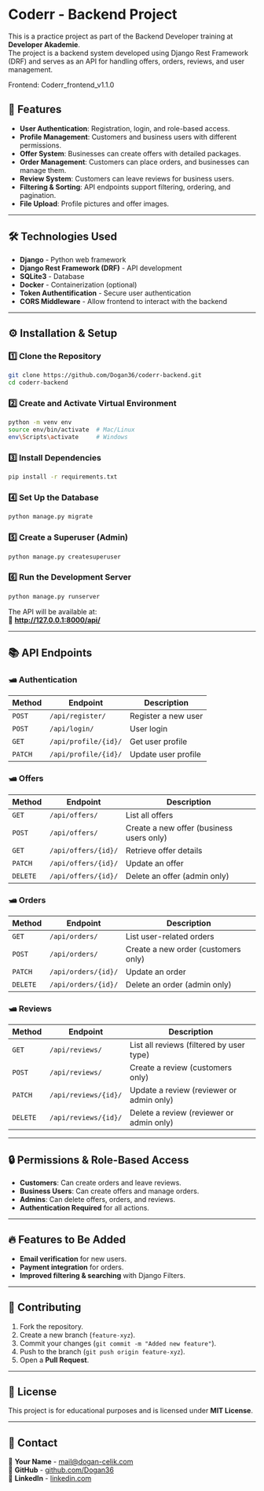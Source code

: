 # Coderr - Backend Project

This is a practice project as part of the Backend Developer training at **Developer Akademie**.  
The project is a backend system developed using Django Rest Framework (DRF) and serves as an API for handling offers, orders, reviews, and user management.

Frontend: Coderr_frontend_v1.1.0

## 🚀 Features
- **User Authentication**: Registration, login, and role-based access.
- **Profile Management**: Customers and business users with different permissions.
- **Offer System**: Businesses can create offers with detailed packages.
- **Order Management**: Customers can place orders, and businesses can manage them.
- **Review System**: Customers can leave reviews for business users.
- **Filtering & Sorting**: API endpoints support filtering, ordering, and pagination.
- **File Upload**: Profile pictures and offer images.

---

## 🛠️ Technologies Used
- **Django** - Python web framework
- **Django Rest Framework (DRF)** - API development
- **SQLite3** - Database
- **Docker** - Containerization (optional)
- **Token Authentification** - Secure user authentication
- **CORS Middleware** - Allow frontend to interact with the backend

---

## ⚙️ Installation & Setup

### 1️⃣ **Clone the Repository**
```bash
git clone https://github.com/Dogan36/coderr-backend.git
cd coderr-backend
```

### 2️⃣ **Create and Activate Virtual Environment**
```bash
python -m venv env
source env/bin/activate  # Mac/Linux
env\Scripts\activate     # Windows
```

### 3️⃣ **Install Dependencies**
```bash
pip install -r requirements.txt
```

### 4️⃣ **Set Up the Database**
```bash
python manage.py migrate
```

### 5️⃣ **Create a Superuser (Admin)**
```bash
python manage.py createsuperuser
```

### 6️⃣ **Run the Development Server**
```bash
python manage.py runserver
```

The API will be available at:  
🔗 **http://127.0.0.1:8000/api/**

---

## 📚 API Endpoints

### 🛥️ **Authentication**
| Method | Endpoint | Description |
|--------|---------|------------|
| `POST` | `/api/register/` | Register a new user |
| `POST` | `/api/login/` | User login |
| `GET` | `/api/profile/{id}/` | Get user profile |
| `PATCH` | `/api/profile/{id}/` | Update user profile |

### 🛥️ **Offers**
| Method | Endpoint | Description |
|--------|---------|------------|
| `GET` | `/api/offers/` | List all offers |
| `POST` | `/api/offers/` | Create a new offer (business users only) |
| `GET` | `/api/offers/{id}/` | Retrieve offer details |
| `PATCH` | `/api/offers/{id}/` | Update an offer |
| `DELETE` | `/api/offers/{id}/` | Delete an offer (admin only) |

### 🛥️ **Orders**
| Method | Endpoint | Description |
|--------|---------|------------|
| `GET` | `/api/orders/` | List user-related orders |
| `POST` | `/api/orders/` | Create a new order (customers only) |
| `PATCH` | `/api/orders/{id}/` | Update an order |
| `DELETE` | `/api/orders/{id}/` | Delete an order (admin only) |

### 🛥️ **Reviews**
| Method | Endpoint | Description |
|--------|---------|------------|
| `GET` | `/api/reviews/` | List all reviews (filtered by user type) |
| `POST` | `/api/reviews/` | Create a review (customers only) |
| `PATCH` | `/api/reviews/{id}/` | Update a review (reviewer or admin only) |
| `DELETE` | `/api/reviews/{id}/` | Delete a review (reviewer or admin only) |

---

## 🔒 Permissions & Role-Based Access
- **Customers**: Can create orders and leave reviews.
- **Business Users**: Can create offers and manage orders.
- **Admins**: Can delete offers, orders, and reviews.
- **Authentication Required** for all actions.

---

## 🔥 Features to Be Added
- **Email verification** for new users.
- **Payment integration** for orders.
- **Improved filtering & searching** with Django Filters.

---

## 🤝 Contributing
1. Fork the repository.
2. Create a new branch (`feature-xyz`).
3. Commit your changes (`git commit -m "Added new feature"`).
4. Push to the branch (`git push origin feature-xyz`).
5. Open a **Pull Request**.

---

## 🐝 License
This project is for educational purposes and is licensed under **MIT License**.

---

## 📩 Contact
📧 **Your Name** - [mail@dogan-celik.com](mailto:mail@dogan-celik.com)  
🔗 **GitHub** - [github.com/Dogan36](https://github.com/Dogan36)  
🔗 **LinkedIn** - [linkedin.com](https://linkedin.com/in/doğan-çelik-29a412235)
```

